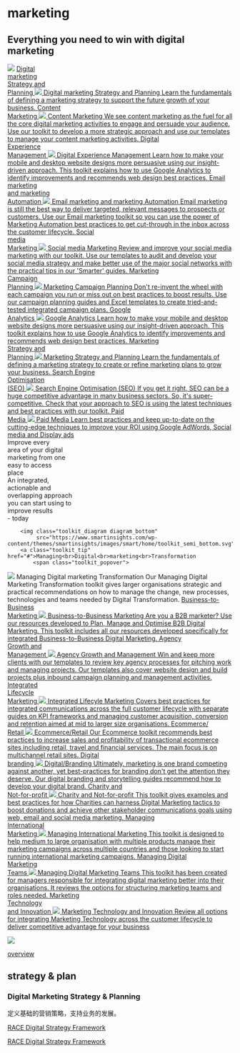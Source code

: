 # marketing


<link rel="stylesheet" id="basecss-css"
          href="//www.smartinsights.com/wp-content/themes/smartinsights/lib/css/smartinsights.css?ver=1509699969"
          type="text/css" media="all">
<section class="smart home home_blue_banner">
    <div class="s_wrapper">
        <h2>Everything you need to win with digital marketing</h2>
        <div id="large_diagram_top">
            <img class="toolkit_diagram diagram_top"
                 src="https://www.smartinsights.com/wp-content/themes/smartinsights/images/smart/home/toolkit_semi_top.svg">
            <a class="toolkit_tip" href="#">Digital<br>marketing <br>Strategy and <br>Planning
                <span class="toolkit_popover">
<img class="toolkit_icon"
     src="https://www.smartinsights.com/wp-content/themes/smartinsights/images/smart/icons/toolkit_icon_white.svg">
<span class="title">Digital marketing Strategy and Planning</span>
<span class="para">
Learn the fundamentals of defining a marketing strategy to support the future growth of your business.
</span>
</span>
            </a>
            <a class="toolkit_tip" href="#">Content <br>Marketing
                <span class="toolkit_popover">
<img class="toolkit_icon"
     src="https://www.smartinsights.com/wp-content/themes/smartinsights/images/smart/icons/toolkit_icon_white.svg">
<span class="title">Content Marketing</span>
<span class="para">
We see content marketing as the fuel for all the core digital marketing activities to engage and persuade your audience. Use our toolkit to develop a more strategic approach and use our templates to manage your content marketing activities.
</span>
</span>
            </a>
            <a class="toolkit_tip" href="#">Digital<br> Experience <br>Management
                <span class="toolkit_popover">
<img class="toolkit_icon"
     src="https://www.smartinsights.com/wp-content/themes/smartinsights/images/smart/icons/toolkit_icon_white.svg">
<span class="title">Digital Experience Management</span>
<span class="para">
Learn how to make your mobile and desktop website designs more persuasive using our insight-driven approach. This toolkit explains how to use Google Analytics to identify improvements and recommends web design best practices.
</span>
</span>
            </a>
            <a class="toolkit_tip" href="#">Email <br>marketing <br>and marketing <br>Automation
                <span class="toolkit_popover">
<img class="toolkit_icon"
     src="https://www.smartinsights.com/wp-content/themes/smartinsights/images/smart/icons/toolkit_icon_white.svg">
<span class="title">Email marketing and marketing Automation</span>
<span class="para">
Email marketing is still the best way to deliver targeted, relevant messages to prospects or customers. Use our Email marketing toolkit so you can use the power of Marketing Automation best practices to get cut-through in the inbox across the customer lifecycle.
</span>
</span>
            </a>
            <a class="toolkit_tip" href="#">Social<br>media <br>Marketing
                <span class="toolkit_popover">
<img class="toolkit_icon"
     src="https://www.smartinsights.com/wp-content/themes/smartinsights/images/smart/icons/toolkit_icon_white.svg">
<span class="title">Social media Marketing</span>
<span class="para">
Review and improve your social media marketing with our toolkit. Use our templates to audit and develop your social media strategy and make better use of the major social networks with the practical tips in our 'Smarter' guides.
</span>
</span>
            </a>
            <a class="toolkit_tip" href="#">Marketing <br>Campaign<br> Planning
                <span class="toolkit_popover">
<img class="toolkit_icon"
     src="https://www.smartinsights.com/wp-content/themes/smartinsights/images/smart/icons/toolkit_icon_white.svg">
<span class="title">Marketing Campaign Planning</span>
<span class="para">
Don't re-invent the wheel with each campaign you run or miss out on best practices to boost results. Use our campaign planning guides and Excel templates to create tried-and-tested integrated campaign plans.
</span>
</span>
            </a>
            <a class="toolkit_tip" href="#">Google <br>Analytics
                <span class="toolkit_popover">
<img class="toolkit_icon"
     src="https://www.smartinsights.com/wp-content/themes/smartinsights/images/smart/icons/toolkit_icon_white.svg">
<span class="title">Google Analytics</span>
<span class="para">
Learn how to make your mobile and desktop website designs more persuasive using our insight-driven approach. This toolkit explains how to use Google Analytics to identify improvements and recommends web design best practices.
</span>
</span>
            </a>
            <a class="toolkit_tip" href="#">Marketing <br>Strategy and<br>Planning
                <span class="toolkit_popover">
<img class="toolkit_icon"
     src="https://www.smartinsights.com/wp-content/themes/smartinsights/images/smart/icons/toolkit_icon_white.svg">
<span class="title">Marketing Strategy and Planning</span>
<span class="para">
Learn the fundamentals of defining a marketing strategy to create or refine marketing plans to grow your business.
</span>
</span>
            </a>
            <a class="toolkit_tip" href="#">Search Engine<br>Optimisation<br>(SEO)
                <span class="toolkit_popover">
<img class="toolkit_icon"
     src="https://www.smartinsights.com/wp-content/themes/smartinsights/images/smart/icons/toolkit_icon_white.svg">
<span class="title">Search Engine Optimisation (SEO)</span>
<span class="para">
If you get it right, SEO can be a huge competitive advantage in many business sectors. So, it's super-competitive. Check that your approach to SEO is using the latest techniques and best practices with our toolkit.
</span>
</span>
            </a>
            <a class="toolkit_tip" href="#">Paid<br>Media
                <span class="toolkit_popover">
<img class="toolkit_icon"
     src="https://www.smartinsights.com/wp-content/themes/smartinsights/images/smart/icons/toolkit_icon_white.svg">
<span class="title">Paid Media</span>
<span class="para">
Learn best practices and keep up-to-date on the cutting-edge techniques to improve your ROI using Google AdWords, Social media and Display ads
</span>
</span>
            </a>
            <div id="circle_left">
                Improve every <br>area of your digital <br>marketing from one <br>easy to access <br>place
            </div>
            <div id="circle_right">
                An integrated, <br>actionable and<br>overlapping approach<br>you can start using to<br>improve
                results<br>- today
            </div>
        </div>
    </div>
</section>

<section class="smart home home_blue_banner no_padding">
    <div id="large_diagram_bottom">

        <img class="toolkit_diagram diagram_bottom"
             src="https://www.smartinsights.com/wp-content/themes/smartinsights/images/smart/home/toolkit_semi_bottom.svg">
        <a class="toolkit_tip" href="#">Managing<br>Digital<br>marketing<br>Transformation
            <span class="toolkit_popover">
<img class="toolkit_icon"
     src="https://www.smartinsights.com/wp-content/themes/smartinsights/images/smart/icons/toolkit_icon_white.svg">
<span class="title">Managing Digital marketing Transformation</span>
<span class="para">
Our Managing Digital Marketing Transformation toolkit gives larger organisations strategic and practical recommendations on how to manage the change, new processes, technologies and teams needed by Digital Transformation.
</span>
</span>
        </a>
        <a class="toolkit_tip" href="#">Business-to-<br>Business<br>Marketing
            <span class="toolkit_popover">
<img class="toolkit_icon"
     src="https://www.smartinsights.com/wp-content/themes/smartinsights/images/smart/icons/toolkit_icon_white.svg">
<span class="title">Business-to-Business Marketing</span>
<span class="para">
Are you a B2B marketer? Use our resources developed to Plan, Manage and Optimise B2B Digital Marketing. This toolkit includes all our resources developed specifically for integrated Business-to-Business Digital Marketing.
</span>
</span>
        </a>
        <a class="toolkit_tip" href="#">Agency<br>Growth and<br>Management
            <span class="toolkit_popover">
<img class="toolkit_icon"
     src="https://www.smartinsights.com/wp-content/themes/smartinsights/images/smart/icons/toolkit_icon_white.svg">
<span class="title">Agency Growth and Management</span>
<span class="para">
Win and keep more clients with our templates to review key agency processes for pitching work and managing projects. Our templates also cover website design and build projects plus inbound campaign planning and management activities.
</span>
</span>
        </a>
        <a class="toolkit_tip" href="#">Integrated<br>Lifecycle<br>Marketing
            <span class="toolkit_popover">
<img class="toolkit_icon"
     src="https://www.smartinsights.com/wp-content/themes/smartinsights/images/smart/icons/toolkit_icon_white.svg">
<span class="title">Integrated Lifecyle Marketing</span>
<span class="para">
Covers best practices for integrated communications across the full customer lifecycle with separate guides on KPI frameworks and managing customer acquisition, conversion and retention aimed at mid to larger size organisations.
</span>
</span>
        </a>
        <a class="toolkit_tip" href="#">Ecommerce/<br>Retail
            <span class="toolkit_popover">
<img class="toolkit_icon"
     src="https://www.smartinsights.com/wp-content/themes/smartinsights/images/smart/icons/toolkit_icon_white.svg">
<span class="title">Ecommerce/Retail</span>
<span class="para">
Our Ecommerce toolkit recommends best practices to increase sales and profitability of transactional ecommerce sites including retail, travel and financial services. The main focus is on multichannel retail sites.
</span>
</span>
        </a>
        <a class="toolkit_tip" href="#">Digital<br>branding
            <span class="toolkit_popover">
<img class="toolkit_icon"
     src="https://www.smartinsights.com/wp-content/themes/smartinsights/images/smart/icons/toolkit_icon_white.svg">
<span class="title">Digital/Branding</span>
<span class="para">
Ultimately, marketing is one brand competing against another, yet best-practices for branding don't get the attention they deserve. Our digital branding and storytelling guides recommend how to develop your digital brand.
</span>
</span>
        </a>
        <a class="toolkit_tip" href="#">Charity and<br>Not-for-profit
            <span class="toolkit_popover">
<img class="toolkit_icon"
     src="https://www.smartinsights.com/wp-content/themes/smartinsights/images/smart/icons/toolkit_icon_white.svg">
<span class="title">Charity and Not-for-profit</span>
<span class="para">
This toolkit gives examples and best practices for how Charities can harness Digital Marketing tactics to boost donations and achieve other stakeholder communications goals using web, email and social media marketing.
</span>
</span>
        </a>
        <a class="toolkit_tip" href="#">Managing<br>International<br>Marketing
            <span class="toolkit_popover">
<img class="toolkit_icon"
     src="https://www.smartinsights.com/wp-content/themes/smartinsights/images/smart/icons/toolkit_icon_white.svg">
<span class="title">Managing International Marketing</span>
<span class="para">
This toolkit is designed to help medium to large organisation with multiple products manage their marketing campaigns across multiple countries and those looking to start running international marketing campaigns.
</span>
</span>
        </a>
        <a class="toolkit_tip" href="#">Managing Digital<br>Marketing<br>Teams
            <span class="toolkit_popover">
<img class="toolkit_icon"
     src="https://www.smartinsights.com/wp-content/themes/smartinsights/images/smart/icons/toolkit_icon_white.svg">
<span class="title">Managing Digital Marketing Teams</span>
<span class="para">
This toolkit has been created for managers responsible for integrating digital marketing better into their organisations. It reviews the options for structuring marketing teams and roles needed.
</span>
</span>
        </a>
        <a class="toolkit_tip" href="#">Marketing <br>Technology<br>and Innovation
            <span class="toolkit_popover">
<img class="toolkit_icon"
     src="https://www.smartinsights.com/wp-content/themes/smartinsights/images/smart/icons/toolkit_icon_white.svg">
<span class="title">Marketing Technology and Innovation</span>
<span class="para">
Review all options for integrating Marketing Technology across the customer lifecycle to deliver competitive advantage for your business
</span>
</span>
        </a>
    </div>
    <img class="toolkit_footer"
         src="https://www.smartinsights.com/wp-content/themes/smartinsights/images/smart/home/toolkit_footer.png">
</section>

[overview](2017-11-11-overview.html)

## strategy & plan

### Digital Marketing Strategy & Planning

定义基础的营销策略，支持业务的发展。

[RACE Digital Strategy Framework](2017-11-11-RACE-Digital-Strategy-Framework.md)

[RACE Digital Strategy Framework](../2017-11-11-RACE-Digital-Strategy-Framework.md)
